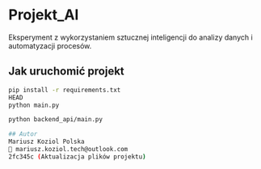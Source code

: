 # Projekt_AI

Eksperyment z wykorzystaniem sztucznej inteligencji do analizy danych i automatyzacji procesów.

## Jak uruchomić projekt

```bash
pip install -r requirements.txt
HEAD
python main.py

python backend_api/main.py

## Autor
Mariusz Koziol Polska  
📧 mariusz.koziol.tech@outlook.com
2fc345c (Aktualizacja plików projektu)

